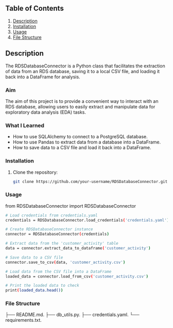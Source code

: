 ## Table of Contents
1. [Description](#description)
2. [Installation](#installation)
3. [Usage](#usage)
4. [File Structure](#file-structure)

## Description
The RDSDatabaseConnector is a Python class that facilitates the extraction of data from an RDS database, saving it to a local CSV file, and loading it back into a DataFrame for analysis.

### Aim
The aim of this project is to provide a convenient way to interact with an RDS database, allowing users to easily extract and manipulate data for exploratory data analysis (EDA) tasks.

### What I Learned
- How to use SQLAlchemy to connect to a PostgreSQL database.
- How to use Pandas to extract data from a database into a DataFrame.
- How to save data to a CSV file and load it back into a DataFrame.

### Installation
1. Clone the repository:
   ```bash
   git clone https://github.com/your-username/RDSDatabaseConnector.git

### Usage
from RDSDatabaseConnector import RDSDatabaseConnector
   ```bash
   # Load credentials from credentials.yaml
   credentials = RDSDatabaseConnector.load_credentials('credentials.yaml')

   # Create RDSDatabaseConnector instance
   connector = RDSDatabaseConnector(credentials)

   # Extract data from the 'customer_activity' table
   data = connector.extract_data_to_dataframe('customer_activity')

   # Save data to a CSV file
   connector.save_to_csv(data, 'customer_activity.csv')

   # Load data from the CSV file into a DataFrame
   loaded_data = connector.load_from_csv('customer_activity.csv')

   # Print the loaded data to check
   print(loaded_data.head())
   ```

### File Structure
├── README.md.
├── db_utils.py.
├── credentials.yaml.
└── requirements.txt.
